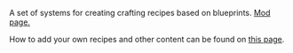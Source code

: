 A set of systems for creating crafting recipes based on blueprints. [Mod page.](https://mods.vintagestory.at/pomdrafts)

How to add your own recipes and other content can be found on [this page](https://xytabich.github.io/index.html?p=vintagestory%2Fdrafts%2Findex.html).
